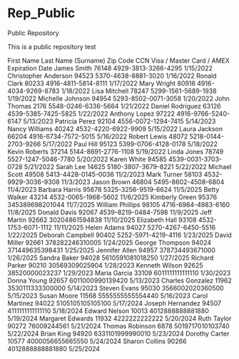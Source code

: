 # Rep_Public
Public Repository

This is a public repository test

First Name	Last Name (Surname)	Zip Code	CCN Visa / Master Card / AMEX	Expiration Date
James	Smith	76148	4929-3813-3266-4295	1/15/2022
Christopher	Anderson	94523	5370-4638-8881-3020	1/16/2022
Ronald	Clark	80233	4916-4811-5814-8111	1/17/2022
Mary	Wright	80916	4916-4034-9269-8783	1/18/2022
Lisa	Mitchell	78247	5299-1561-5689-1938	1/19/2022
Michelle	Johnson	94954	5293-8502-0071-3058	1/20/2022
John	Thomas	2176	5548-0246-6336-5664	1/21/2022
Daniel	Rodriguez	63126	4539-5385-7425-5825	1/22/2022
Anthony	Lopez	97222	4916-9766-5240-6147	5/13/2023
Patricia	Perez	92104	4556-0072-1294-7415	5/14/2023
Nancy	Williams	40242	4532-4220-6922-9909	5/15/2022
Laura	Jackson	66204	4916-6734-7572-5015	5/16/2022
Robert	Lewis	48072	5218-0144-2703-9266	5/17/2022
Paul	Hill	95123	5399-0706-4128-0178	5/18/2022
Kevin	Roberts	37214	5144-8691-2776-1108	5/19/2022
Linda	Jones	78749	5527-1247-5046-7780	5/20/2022
Karen	White	94585	4539-0031-3703-0728	5/21/2022
Sarah	Lee	14625	5180-3807-3679-8221	5/22/2022
Michael	Scott	49508	5413-4428-0145-0036	11/2/2023
Mark	Turner	58103	4532-9929-3036-9308	11/3/2023
Jason	Brown	46804	5495-8602-4508-6804	11/4/2023
Barbara	Harris	95678	5325-3256-9519-6624	11/5/2025
Betty	Walker	43214	4532-0065-1968-5602	11/6/2025
Kimberly	Green	95376	345389698201044	11/7/2025
William	Phillips	98105	4716-6984-4983-6160	11/8/2025
Donald	Davis	92067	4539-8219-0484-7598	11/9/2025
Jeff	Martin	92662	30204861594838	11/10/2025
Elizabeth	Hall	93108	4532-1753-6071-1112	11/11/2025
Helen	Adams	94027	5270-4267-6450-5516	1/22/2025
Deborah	Campbell	90402	5252-5971-4219-4116	1/23/2025
David	Miller	92661	378282246310005	1/24/2025
George	Thompson	94024	371449635398431	1/25/2025
Jennifer	Allen	94957	378734493671000	1/26/2025
Sandra	Baker	94028	5610591081018250	1/27/2025
Richard	Parker	90210	30569309025904	1/28/2023
Kenneth	Wilson	92625	38520000023237	1/29/2023
Maria	Garcia	33109	6011111111111110	1/30/2023
Donna	Young	92657	6011000990139420	5/13/2023
Charles	Gonzalez	11962	3530111333300000	5/14/2023
Steven	Evans	95030	3566002020360500	5/15/2023
Susan	Moore	11568	5555555555554440	5/16/2023
Carol	Martinez	94022	5105105105105100	5/17/2024
Joseph	Hernandez	94507	4111111111111110	5/18/2024
Edward	Nelson	10013	4012888888881880	5/19/2024
Margaret	Edwards	11932	4222222222222	5/20/2024
Ruth	Taylor	90272	76009244561	5/21/2024
Thomas	Robinson	6878	5019717010103740	5/22/2024
Brian	King	94920	6331101999990010	5/23/2024
Dorothy	Carter	10577	4000056655665550	5/24/2024
Sharon	Collins	90266	4012888888881880	5/25/2024
